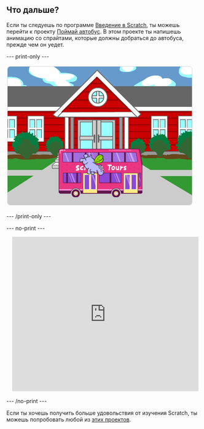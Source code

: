 ## Что дальше?

Если ты следуешь по программе [Введение в Scratch](https://projects.raspberrypi.org/en/pathways/scratch-intro), ты можешь перейти к проекту [Поймай автобус](https://projects.raspberrypi.org/en/projects/catch-the-bus). В этом проекте ты напишешь анимацию со спрайтами, которые должны добраться до автобуса, прежде чем он уедет.

--- print-only ---

![Проект «Поймай автобус».](images/scratch-tour-bus.png)

--- /print-only ---

--- no-print ---

<div class="scratch-preview" style="margin-left: 15px;">
  <iframe allowtransparency="true" width="485" height="402" src="https://scratch.mit.edu/projects/embed/724160134/?autostart=false" frameborder="0"></iframe>
</div>

--- /no-print ---

Если ты хочешь получить больше удовольствия от изучения Scratch, ты можешь попробовать любой из [этих проектов](https://projects.raspberrypi.org/en/projects?software%5B%5D=scratch&curriculum%5B%5D=%201).
